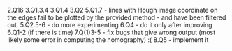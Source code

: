 2.Q16
3.Q1.3.4
3.Q1.4
3.Q2
5.Q1.7 - lines with Hough image coordinate on the edges fail to be plotted by the provided method - and have been filtered out.
5.Q2.5-6 - do more experimenting
6.Q4 - do it only after improving 6.Q1-2 (if there is time)
7.Q(1)3-5 - fix bugs that give wrong output (most likely some error in computing the homography) :(
8.Q5 - implement it
